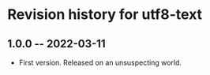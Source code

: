 # Revision history for utf8-text

## 1.0.0 -- 2022-03-11

* First version. Released on an unsuspecting world.

